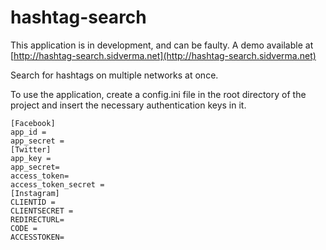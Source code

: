 hashtag-search
==============

This application is in development, and can be faulty.
A demo available at [http://hashtag-search.sidverma.net](http://hashtag-search.sidverma.net)

Search for hashtags on multiple networks at once.

To use the application, create a config.ini file in the root directory of the project and insert the necessary authentication keys in it.

	[Facebook]
	app_id =
	app_secret =
	[Twitter]
	app_key =
	app_secret=
	access_token=
	access_token_secret =
	[Instagram]
	CLIENTID =
	CLIENTSECRET =
	REDIRECTURL=
	CODE =
	ACCESSTOKEN=
